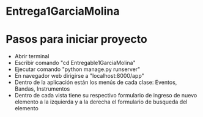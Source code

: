 # Entrega1GarciaMolina

# Pasos para iniciar proyecto
- Abrir terminal
- Escribir comando "cd Entregable1GarciaMolina"
- Ejecutar comando "python manage.py runserver"
- En navegador web dirigirse a "localhost:8000/app"
- Dentro de la aplicación están los menús de cada clase: Eventos, Bandas, Instrumentos
- Dentro de cada vista tiene su respectivo formulario de ingreso de nuevo elemento a la izquierda y a la derecha el formulario de busqueda del elemento
